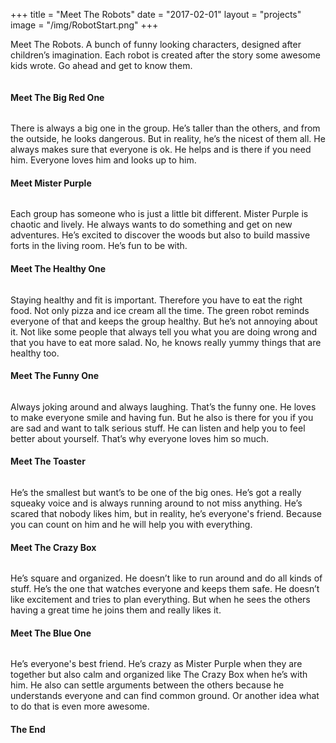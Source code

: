 +++
title = "Meet The Robots"
date = "2017-02-01"
layout = "projects"
image = "/img/RobotStart.png"
+++

Meet The Robots. A bunch of funny looking characters, designed after children’s imagination. Each robot is created after the story some awesome kids wrote. Go ahead and get to know them.

<img id="robots-breit" src="/img/RobotsAll.png" alt="">


<h4>Meet The Big Red One</h4>

<img id="robot-schmal" src="/img/RobotRed.png" alt="">

There is always a big one in the group. He’s taller than the others, and from the outside, he looks dangerous. But in reality, he’s the nicest of them all. He always makes sure that everyone is ok. He helps and is there if you need him. Everyone loves him and looks up to him.


<h4>Meet Mister Purple</h4> 

<img id="robot-schmal" src="/img/RobotPurple.png" alt="">

Each group has someone who is just a little bit different. Mister Purple is chaotic and lively. He always wants to do something and get on new adventures. He’s excited to discover the woods but also to build massive forts in the living room. He’s fun to be with.


<h4>Meet The Healthy One</h4>

<img id="robot-schmal" src="/img/RobotGreen.png" alt="">

Staying healthy and fit is important. Therefore you have to eat the right food. Not only pizza and ice cream all the time. The green robot reminds everyone of that and keeps the group healthy. But he’s not annoying about it. Not like some people that always tell you what you are doing wrong and that you have to eat more salad. No, he knows really yummy things that are healthy too.


<h4>Meet The Funny One</h4>

<img id="robot-schmal" src="/img/RobotYellow.png" alt="">

Always joking around and always laughing. That’s the funny one. He loves to make everyone smile and having fun. But he also is there for you if you are sad and want to talk serious stuff. He can listen and help you to feel better about yourself. That’s why everyone loves him so much.


<h4>Meet The Toaster</h4>

<img id="robot-schmal" src="/img/RobotToaster.png" alt="">

He’s the smallest but want’s to be one of the big ones. He’s got a really squeaky voice and is always running around to not miss anything. He’s scared that nobody likes him, but in reality, he’s everyone's friend. Because you can count on him and he will help you with everything.


<h4>Meet The Crazy Box</h4>

<img id="robot-schmal" src="/img/RobotBox.png" alt="">

He’s square and organized. He doesn’t like to run around and do all kinds of stuff. He’s the one that watches everyone and keeps them safe. He doesn’t like excitement and tries to plan everything. But when he sees the others having a great time he joins them and really likes it.


<h4>Meet The Blue One</h4>

<img id="robot-schmal" src="/img/RobotBlue.png" alt="">

He’s everyone's best friend. He’s crazy as Mister Purple when they are together but also calm and organized like The Crazy Box when he’s with him. He also can settle arguments between the others because he understands everyone and can find common ground. Or another idea what to do that is even more awesome.







<h4>The End</h4>